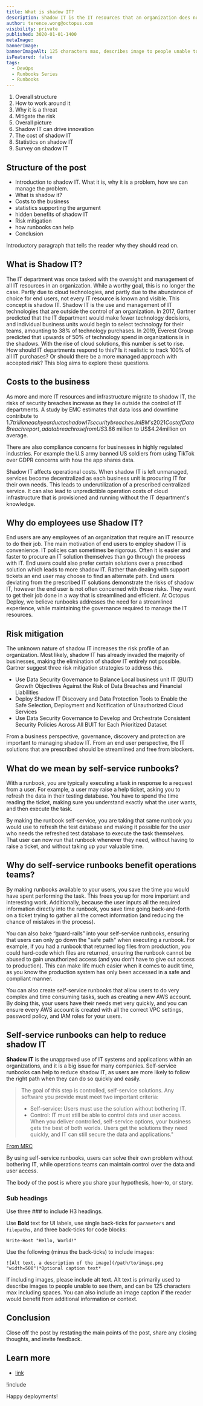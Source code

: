 ```yaml
---
title: What is shadow IT?
description: Shadow IT is the IT resources that an organization does not have visibility on. Find out how this affects your business!
author: terence.wong@octopus.com
visibility: private
published: 3020-01-01-1400
metaImage: 
bannerImage: 
bannerImageAlt: 125 characters max, describes image to people unable to see it.
isFeatured: false
tags: 
  - DevOps
  - Runbooks Series
  - Runbooks
---
```


<!-- see https://github.com/OctopusDeploy/blog/blob/master/tags.txt for a comprehensive list of tags -->


1. Overall structure
2. How to work around it
3. Why it is a threat
4. Mitigate the risk
5. Overall picture
6. Shadow IT can drive innovation
7. The cost of shadow IT
8. Statistics on shadow IT
9. Survey on shadow IT

## Structure of the post

- Introduction to shadow IT. What it is, why it is a problem, how we can manage the problem.
- What is shadow it?
- Costs to the business
- statistics supporting the argument
- hidden benefits of shadow IT
- Risk mitigation
- how runbooks can help
- Conclusion

Introductory paragraph that tells the reader why they should read on.

## What is Shadow IT?

The IT department was once tasked with the oversight and management of all IT resources in an organization. While a worthy goal, this is no longer the case. Partly due to cloud technologies, and partly due to the abundance of choice for end users, not every IT resource is known and visible. This concept is shadow IT. Shadow IT is the use and management of IT technologies that are outside the control of an organization. In 2017, Gartner predicted that the IT department would make fewer technology decisions, and individual business units would begin to select technology for their teams, amounting to 38% of technology purchases. In  2019, Everest Group predicted that upwards of 50% of technology spend in organizations is in the shadows. With the rise of cloud solutions, this number is set to rise. How should IT departments respond to this? Is it realistic to track 100% of all IT purchases? Or should there be a more managed approach with accepted risk? This blog aims to explore these questions.

## Costs to the business

As more and more IT resources and infrastructure migrate to shadow IT, the risks of security breaches increase as they lie outside the control of IT departments. A study by EMC estimates that data loss and downtime contribute to $1.7 trillion each year due to shadow IT security breaches. In IBM's 2021 Cost of Data Breach report, a data breach rose from US$3.86 million to US$4.24million on average.

There are also compliance concerns for businesses in highly regulated industries. For example the U.S army banned US soldiers from using TikTok over GDPR concerns with how the app shares data.

Shadow IT affects operational costs. When shadow IT is left unmanaged, services become decentralized as each business unit is procuring IT for their own needs. This leads to underutilization of a prescribed centralized service. It can also lead to unpredictible operation costs of cloud infrastructure that is provisioned and running without the IT department's knowledge. 

## Why do employees use Shadow IT?

End users are any employees of an organization that require an IT resource to do their job. The main motivation of end users to employ shadow IT is convenience. IT policies can sometimes be rigorous. Often it is easier and faster to procure an IT solution themselves than go through the process with IT. End users could also prefer certain solutions over a prescribed solution which leads to more shadow IT. Rather than dealing with support tickets an end user may choose to find an alternate path. End users deviating from the prescribed IT solutions demonstrate the risks of shadow IT, however the end user is not often concerned with those risks. They want to get their job done in a way that is streamlined and efficient. At Octopus Deploy, we believe runbooks addresses the need for a streamlined experience, while maintaining the governance required to manage the IT resources.


## Risk mitigation

The unknown nature of shadow IT increases the risk profile of an organization. Most likely, shadow IT has already invaded the majority of businesses, making the elimination of shadow IT entirely not possible. Gartner suggest three risk mitigation strategies to address this.

- Use Data Security Governance to Balance Local business unit IT (BUIT) Growth Objectives Against the Risk of Data Breaches and Financial Liabilities
- Deploy Shadow IT Discovery and Data Protection Tools to Enable the Safe Selection, Deployment and Notification of Unauthorized Cloud Services
- Use Data Security Governance to Develop and Orchestrate Consistent Security Policies Across All BUIT for Each Prioritized Dataset

From a business perspective, governance, discovery and protection are important to managing shadow IT. From an end user perspective, the IT solutions that are prescribed should be streamlined and free from blockers. 

## What do we mean by self-service runbooks?

With a runbook, you are typically executing a task in response to a request from a user. For example, a user may raise a help ticket, asking you to refresh the data in their testing database. You have to spend the time reading the ticket, making sure you understand exactly what the user wants, and then execute the task. 

By making the runbook self-service, you are taking that same runbook you would use to refresh the test database and making it possible for the user who needs the refreshed test database to execute the task themselves. That user can now run that runbook whenever they need, without having to raise a ticket, and without taking up your valuable time.

## Why do self-service runbooks benefit operations teams?

By making runbooks available to your users, you save the time you would have spent performing the task. This frees you up for more important and interesting work. Additionally, because the user inputs all the required information directly into the runbook, you save time going back-and-forth on a ticket trying to gather all the correct information (and reducing the chance of mistakes in the process). 

You can also bake “guard-rails” into your self-service runbooks, ensuring that users can only go down the "safe path" when executing a runbook. For example, if you had a runbook that returned log files from production, you could hard-code which files are returned, ensuring the runbook cannot be abused to gain unauthorized access (and you don’t have to give out access to production). This can make life much easier when it comes to audit time, as you know the production system has only been accessed in a safe and compliant manner.

You can also create self-service runbooks that allow users to do very complex and time consuming tasks, such as creating a new AWS account. By doing this, your users have their needs met very quickly, and you can ensure every AWS account is created with all the correct VPC settings, password policy, and IAM roles for your users. 

## Self-service runbooks can help to reduce shadow IT

**Shadow IT** is the unapproved use of IT systems and applications within an organizations, and it is a big issue for many companies. Self-service runbooks can help to reduce shadow IT, as users are more likely to follow the right path when they can do so quickly and easily. 

> The goal of this step is controlled, self-service solutions. Any software you provide must meet two important criteria:
> - Self-service: Users must use the solution without bothering IT.
> - Control: IT must still be able to control data and user access.
> When you deliver controlled, self-service options, your business gets the best of both worlds. Users get the solutions they need quickly, and IT can still secure the data and applications."

[From MRC](https://www.mrc-productivity.com/blog/2016/07/6-ways-to-reduce-shadow-it-security-risks/)

By using self-service runbooks, users can solve their own problem without bothering IT, while operations teams can maintain control over the data and user access.



The body of the post is where you share your hypothesis, how-to, or story.

### Sub headings

Use three ### to include H3 headings.

Use **Bold** text for UI labels, use single back-ticks for `parameters` and `filepaths`, and three back-ticks for code blocks:

```
Write-Host "Hello, World!"
```

Use the following (minus the back-ticks) to include images:

```
![Alt text, a description of the image](/path/to/image.png "width=500")*Optional caption text*
```
If including images, please include alt text. Alt text is primarily used to describe images to people unable to see them, and can be 125 characters max including spaces. You can also include an image caption if the reader would benefit from additional information or context.

## Conclusion

Close off the post by restating the main points of the post, share any closing thoughts, and invite feedback.

## Learn more

- [link](https://www.example.com/resource)

!include <q2-2022-newsletter-cta>

Happy deployments! 